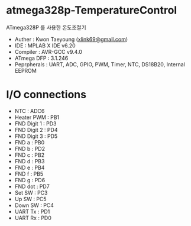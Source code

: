 # atmega328p-TemperatureControl
ATmega328P 를 사용한 온도조절기

- Auther : Kwon Taeyoung (xlink69@gmail.com)
- IDE : MPLAB X IDE v6.20
- Compiler : AVR-GCC v9.4.0
- ATmega DFP : 3.1.246
- Peprpherals : UART, ADC, GPIO, PWM, Timer, NTC, DS18B20, Internal EEPROM

# I/O connections
- NTC : ADC6
- Heater PWM : PB1
- FND Digit 1 : PD3
- FND Digit 2 : PD4
- FND Digit 3 : PD5
- FND a : PB0
- FND b : PD2
- FND c : PB2
- FND d : PB3
- FND e : PB4
- FND f : PB5
- FND g : PD6
- FND dot : PD7
- Set SW : PC3
- Up SW : PC5
- Down SW : PC4
- UART Tx : PD1
- UART Rx : PD0
